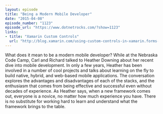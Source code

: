```yaml
---
layout: episode
title: "Being a Modern Mobile Developer"
date: "2015-04-08"
episode_number: "1123"
episode_url: "https://www.dotnetrocks.com/?show=1123"
links:
- title: "Xamarin Custom Controls"
  url: "http://blog.xamarin.com/using-custom-controls-in-xamarin.forms-on-android/"
---
```


What does it mean to be a modern mobile developer? While at the Nebraska Code Camp, Carl and Richard talked to Heather Downing about her recent dive into mobile development. In only a few years, Heather has been involved in a number of cool projects and talks about learning on the fly to build native, hybrid, and web-based mobile applications. The conversation explores the advantages and disadvantages of each of the stacks, and the enthusiasm that comes from being effective and successful even without decades of experience. As Heather says, when a new framework comes out, everyone is a novice, no matter how much experience you have. There is no substitute for working hard to learn and understand what the framework brings to the table.
